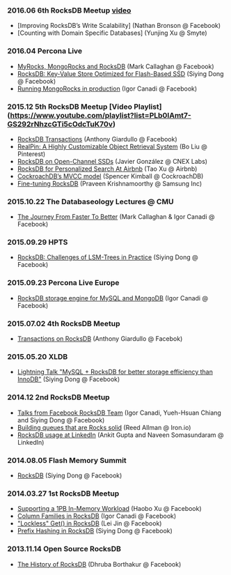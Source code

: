### 2016.06 6th RocksDB Meetup [video](http://www.heavybit.com/library/blog/improving-rocksdbs-write-scalability-counting-things-at-smyte/)
* [Improving RocksDB’s Write Scalability] (Nathan Bronson @ Facebook)
* [Counting with Domain Specific Databases] (Yunjing Xu @ Smyte)

### 2016.04 Percona Live
* [MyRocks, MongoRocks and RocksDB](https://www.youtube.com/watch?v=s_MCe1noDz0) (Mark Callaghan @ Facebook)
* [RocksDB: Key-Value Store Optimized for Flash-Based SSD](https://www.youtube.com/watch?v=xbR0epinnqo) (Siying Dong @ Facebook)
* [Running MongoRocks in production](https://www.youtube.com/watch?v=JKGKwUjyKR0) (Igor Canadi @ Facebook)

### 2015.12 5th RocksDB Meetup [Video Playlist] (https://www.youtube.com/playlist?list=PLb0IAmt7-GS292rNhzcGTi5cOdcTuK70v) 
* [RocksDB Transactions](https://www.youtube.com/watch?v=tMeon8FHF3I) (Anthony Giardullo @ Facebook)
* [RealPin: A Highly Customizable Object Retrieval System](https://www.youtube.com/watch?v=MtFEVEs_2Vo) (Bo Liu @ Pinterest)
* [RocksDB on Open-Channel SSDs](https://www.youtube.com/watch?v=x_tAkLYUdZ8) (Javier González @ CNEX Labs)
* [RocksDB for Personalized Search At Airbnb](https://www.youtube.com/watch?v=ASQ6XMtogMs) (Tao Xu @ Airbnb)
* [CockroachDB’s MVCC model](https://www.youtube.com/watch?v=-ij2OiDTxz0) (Spencer Kimball @ CockroachDB)
* [Fine-tuning RocksDB](https://www.youtube.com/watch?v=pvUqbIeoPzM) (Praveen Krishnamoorthy @ Samsung Inc)

### 2015.10.22 The Databaseology Lectures @ CMU
* [The Journey From Faster To Better](https://scs.hosted.panopto.com/Panopto/Pages/Viewer.aspx?id=f4e0eb37-ae18-468f-9248-cb73edad3e56) (Mark Callaghan & Igor Canadi @ Facebook)
 
### 2015.09.29 HPTS
* [RocksDB: Challenges of LSM-Trees in Practice](https://github.com/facebook/rocksdb/blob/gh-pages/talks/2015-09-29-HPTS-Siying-RocksDB.pdf) (Siying Dong @ Facebook)

### 2015.09.23 Percona Live Europe
* [RocksDB storage engine for MySQL and MongoDB](http://www.slideshare.net/IgorCanadi/rocksdb-storage-engine-for-mysql-and-mongodb) (Igor Canadi @ Facebook)

### 2015.07.02 4th RocksDB Meetup
* [Transactions on RocksDB](https://github.com/facebook/rocksdb/blob/gh-pages/talks/2015-07-02-RocksDB-Meetup-Anthony-Transactions.pdf) (Anthony Giardullo @ Facebok)

### 2015.05.20 XLDB
* [Lightning Talk "MySQL + RocksDB for better storage efficiency than InnoDB"](https://www.youtube.com/watch?v=Wbq6E71l97A) (Siying Dong @ Facebook)

### 2014.12 2nd RocksDB Meetup
* [Talks from Facebook RocksDB Team](https://www.youtube.com/watch?v=NJ6QgMH2KPU) (Igor Canadi, Yueh-Hsuan Chiang and Siying Dong @ Facebook)
* [Building queues that are Rocks solid](https://www.youtube.com/watch?v=HTjt6oj-RL4) (Reed Allman @ Iron.io)
* [RocksDB usage at LinkedIn](https://www.youtube.com/watch?v=plqVp_OnSzg) (Ankit Gupta and Naveen Somasundaram @ LinkedIn)

### 2014.08.05 Flash Memory Summit
* [RocksDB](https://github.com/facebook/rocksdb/raw/gh-pages/talks/2014-08-05-Flash-Memory-Summit-Siying-RocksDB.pdf) (Siying Dong @ Facebook)

### 2014.03.27 1st RocksDB Meetup
* [Supporting a 1PB In-Memory Workload](https://github.com/facebook/rocksdb/raw/gh-pages/talks/2014-03-27-RocksDB-Meetup-Haobo-RocksDB-In-Memory.pdf) (Haobo Xu @ Facebook)
* [Column Families in RocksDB](https://github.com/facebook/rocksdb/raw/gh-pages/talks/2014-03-27-RocksDB-Meetup-Igor-Column-Families.pdf) (Igor Canadi @ Facebook)
* ["Lockless" Get() in RocksDB](https://github.com/facebook/rocksdb/raw/gh-pages/talks/2014-03-27-RocksDB-Meetup-Lei-Lockless-Get.pdf) (Lei Jin @ Facebook)
* [Prefix Hashing in RocksDB](https://github.com/facebook/rocksdb/raw/gh-pages/talks/2014-03-27-RocksDB-Meetup-Siying-Prefix-Hash.pdf) (Siying Dong @ Facebook)

### 2013.11.14 Open Source RocksDB
* [The History of RocksDB](https://www.youtube.com/watch?v=V_C-T5S-w8g) (Dhruba Borthakur @ Facebook)